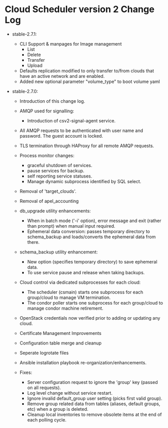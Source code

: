 # Cloud Scheduler version 2 Change Log


- stable-2.7.1:
  - CLI Support & manpages for Image management
    - List
    - Delete
    - Transfer
    - Upload
  - Defaults replication modified to only transfer to/from clouds that have an active network and are enabled.
  - Added new optional parameter "volume_type" to boot volume yaml

- stable-2.7.0:
  - Introduction of this change log.

  - AMQP used for signalling:
    - Introduction of csv2-signal-agent service.

  - All AMQP requests to be authenticated with user name and password. The guest account is locked.


  - TLS termination through HAProxy for all remote AMQP requests.

  - Process monitor changes:
    - graceful shutdown of services.
    - pause services for backup. 
    - self reporting service statuses.
    - Manage dynamic subprocess identified by SQL select.

  - Removal of 'target_clouds'.
  
  - Removal of apel_accounting

  - db_upgrade utility enhancements:
    - When in batch mode ('-i' option), error message and exit (rather than prompt) when manual input required.
    - Ephemeral data conversion: passes temporary directory to schema_backup and loads/converts the ephemeral
      data from there.

  - schema_backup utility enhancement:
    - New option (specifies temporary directory) to save ephemeral data.
    - To use service pause and release when taking backups.

  - Cloud control via dedicated subprocesses for each cloud:
    - The scheduler (csmain) starts one subprocess for each group/cloud to manage VM termination.
    - The condor poller starts one subprocess for each group/cloud to manage condor machine retirement.  

 
  - OpenStack credentials now verified prior to adding or updating any cloud.
  
  - Certificate Management Improvements
  
  - Configuration table merge and cleanup 
  
  - Seperate logrotate files
  
  - Ansible installation playbook re-organization/enhancements.
  
  - Fixes:
    - Server configuration request to ignore the 'group' key (passed on all requests).
    - Log level change without service restart.
    - Ignore invalid default_group user setting (picks first valid group). 
    - Remove group related data from tables (aliases, default groups, etc) when a group is deleted.
    - Cleanup local inventories to remove obsolete items at the end of each polling cycle.

